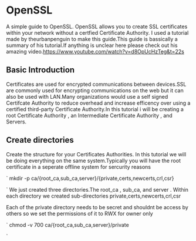 # OpenSSL
A simple guide to OpenSSL.
OpenSSL allows you to create SSL certificates within your network without a certfied Certificate Authority.
I used a tutorial made by theurbanpenguin to make this guide.This guide is bassically a summary of his tutorial.If anything is unclear here please check out his amazing video.https://www.youtube.com/watch?v=d8OpUcHzTeg&t=22s

## Basic Introduction
Certificates are used for encrypted communications between devices.SSL are commonly used for encrypting communications on the web but it can also be used with LAN.Many organizations would use a self signed Certifcate Authority to reduce overhead and increase efficency over using a certified third-party Certificate Authority.In this tutorial i will be creating a root Certificate Authority , an Intermediate Certificate Authority , and Servers.

## Create directories
Create the structure for your Certificates Authorities. In this tutorial we will be doing everything on the same system.Typically you will have the root certificate in a seperate offline system for sercurity reasons 

`
mkdir -p ca/{root_ca,sub_ca,server}/{private,certs,newcerts,crl,csr}

`
We just created three directories.The root_ca , sub_ca, and server . Within each directory we created sub-directories private,certs,newcerts,crl,csr

Each of the private directory needs to be secret and shouldnt be access by others so we set the permissions of it to RWX for owner only 

`
chmod -v 700 ca/{root_ca,sub_ca,server}/private

`

